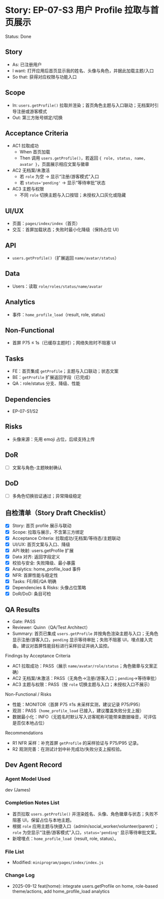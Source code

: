 # Story: EP-07-S3 用户 Profile 拉取与首页展示
Status: Done

## Story
- As: 已注册用户
- I want: 打开应用后首页显示我的姓名、头像与角色，并据此加载主题/入口
- So that: 获得对应权限与功能入口

## Scope
- In: `users.getProfile()` 拉取并渲染；首页角色主题与入口联动；无档案时引导注册或游客模式
- Out: 第三方账号绑定/切换

## Acceptance Criteria
- AC1 拉取成功
  - When 首页加载
  - Then 调用 `users.getProfile()`，若返回 `{ role, status, name, avatar }`，页面展示相应文案与徽章
- AC2 无档案/未激活
  - 若 `role` 为空 → 显示“注册/游客模式”入口
  - 若 `status='pending'` → 显示“等待审批”状态
- AC3 主题与权限
  - 不同 `role` 切换主题与入口按钮；未授权入口灰化或隐藏

## UI/UX
- 页面：`pages/index/index`（首页）
- 交互：首屏加载状态；失败时最小化降级（保持占位 UI）

## API
- `users.getProfile()`（扩展返回 `name/avatar/status`）

## Data
- Users：读取 `role/roles/status/name/avatar`

## Analytics
- 事件：`home_profile_load`（result, role, status）

## Non-Functional
- 首屏 P75 ≤ 1s（已缓存主题时）；网络失败时不阻塞 UI

## Tasks
- FE：首页集成 `getProfile`；主题与入口联动；状态文案
- BE：`getProfile` 扩展返回字段（已完成）
- QA：role/status 分支、降级、性能

## Dependencies
- EP-07-S1/S2

## Risks
- 头像来源：先用 emoji 占位，后续支持上传

## DoR
- [ ] 文案与角色-主题映射确认

## DoD
- [ ] 多角色切换验证通过；异常降级稳定

## 自检清单（Story Draft Checklist）
- [x] Story: 首页 profile 展示与联动
- [x] Scope: 拉取与展示，不含第三方绑定
- [x] Acceptance Criteria: 拉取成功/无档案/等待态/主题联动
- [x] UI/UX: 首页文案与入口、降级
- [x] API 映射: users.getProfile 扩展
- [x] Data 对齐: 返回字段定义
- [x] 校验与安全: 失败降级、最小暴露
- [x] Analytics: home_profile_load 事件
- [x] NFR: 首屏性能与稳定性
- [x] Tasks: FE/BE/QA 明确
- [x] Dependencies & Risks: 头像占位策略
- [x] DoR/DoD: 条目可检

## QA Results
- Gate: PASS
- Reviewer: Quinn（QA/Test Architect）
- Summary: 首页已集成 `users.getProfile` 并按角色渲染主题与入口；无角色显示注册/游客入口，`pending` 显示等待审批；失败不阻塞 UI，埋点接入完备。建议对首屏性能目标进行采样验证并纳入监控。

Findings by Acceptance Criteria
- AC1 拉取成功：PASS（展示 `name/avatar/role/status`；角色徽章与文案正确）
- AC2 无档案/未激活：PASS（无角色→注册/游客入口；`pending`→等待审批）
- AC3 主题与权限：PASS（按 `role` 切换主题与入口；未授权入口不展示）

Non-Functional / Risks
- 性能：MONITOR（首屏 P75 ≤1s 未采样实测，建议记录 P75/P95）
- 观测：PASS（`home_profile_load` 已接入，建议覆盖失败分支上报）
- 数据最小化：INFO（无姓名时默认写入访客昵称可能带来数据噪音，可评估是否仅本地占位）

Recommendations
- R1 NFR 采样：补充首屏 `getProfile` 的采样验证与 P75/P95 记录。
- R2 观测完善：在测试计划中补充成功/失败分支上报校验。

## Dev Agent Record

### Agent Model Used
dev (James)

### Completion Notes List
- 首页拉取 `users.getProfile()` 并渲染姓名、头像、角色徽章与状态；失败不阻塞 UI，保留占位与本地主题。
- 根据 `role` 应用主题与快捷入口（admin/social_worker/volunteer/parent）；`role` 为空显示“注册/游客模式”入口，`status='pending'` 显示等待审批文案。
- 新增埋点：`home_profile_load`（result, role, status）。

### File List
- Modified: `miniprogram/pages/index/index.js`

### Change Log
- 2025-09-12 feat(home): integrate users.getProfile on home, role-based theme/actions, add home_profile_load analytics
